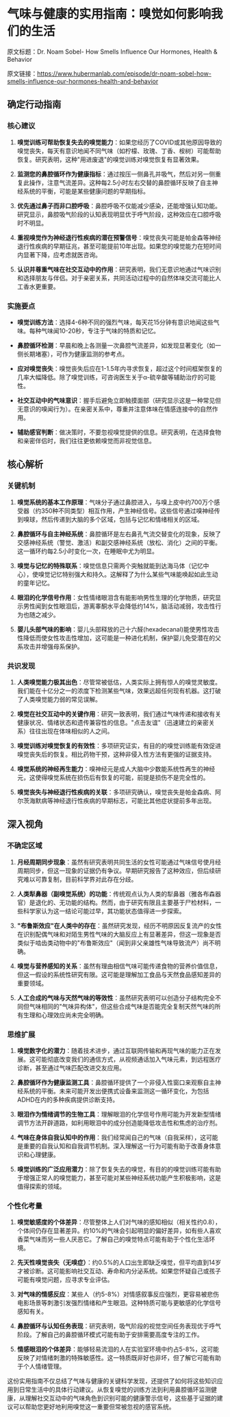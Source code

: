 # 气味与健康的实用指南：嗅觉如何影响我们的生活

原文标题：Dr. Noam Sobel- How Smells Influence Our Hormones, Health & Behavior

原文链接：https://www.hubermanlab.com/episode/dr-noam-sobel-how-smells-influence-our-hormones-health-and-behavior

## 确定行动指南

### 核心建议

1. **嗅觉训练可帮助恢复失去的嗅觉能力**：如果您经历了COVID或其他原因导致的嗅觉丧失，每天有意识地闻不同气味（如柠檬、玫瑰、丁香、桉树）可能帮助恢复。研究表明，这种"用进废退"的嗅觉训练对嗅觉恢复有显著效果。

2. **监测您的鼻腔循环作为健康指标**：通过按压一侧鼻孔并吸气，然后对另一侧重复此操作，注意气流差异。这种每2.5小时左右交替的鼻腔循环反映了自主神经系统的平衡，可能是某些健康问题的早期指标。

3. **优先通过鼻子而非口腔呼吸**：鼻腔呼吸不仅能减少感染，还能增强认知功能。研究显示，鼻腔吸气阶段的认知表现明显优于呼气阶段，这种效应在口腔呼吸时不明显。

4. **重视嗅觉作为神经退行性疾病的潜在预警信号**：嗅觉丧失可能是帕金森等神经退行性疾病的早期征兆，甚至可能提前10年出现。如果您的嗅觉能力在短时间内显著下降，应考虑就医咨询。

5. **认识并尊重气味在社交互动中的作用**：研究表明，我们无意识地通过气味识别和选择朋友与伴侣。对于亲密关系，共同活动过程中的自然体味交流可能比人工香水更重要。

### 实施要点

- **嗅觉训练方法**：选择4-6种不同的强烈气味，每天花15分钟有意识地闻这些气味。每种气味闻10-20秒，专注于气味的特质和记忆。

- **鼻腔循环检测**：早晨和晚上各测量一次鼻腔气流差异，如发现显著变化（如一侧长期堵塞），可作为健康监测的参考点。

- **应对嗅觉丧失**：嗅觉丧失后应在1-1.5年内寻求恢复，超过这个时间框架恢复的几率大幅降低。除了嗅觉训练，可咨询医生关于α-硫辛酸等辅助治疗的可能性。

- **社交互动中的气味意识**：握手后避免立即触摸面部（研究显示这是一种常见但无意识的嗅闻行为）。在亲密关系中，尊重并注意体味在情感连接中的自然作用。

- **辅助感官判断**：做决策时，不要忽视嗅觉提供的信息。研究表明，在选择食物和亲密伴侣时，我们往往更依赖嗅觉而非视觉信息。

## 核心解析

### 关键机制

1. **嗅觉系统的基本工作原理**：气味分子通过鼻腔进入，与嗅上皮中约700万个感受器（约350种不同类型）相互作用，产生神经信号。这些信号通过嗅神经传到嗅球，然后传递到大脑的多个区域，包括与记忆和情绪相关的区域。

2. **鼻腔循环与自主神经系统**：鼻腔循环是左右鼻孔气流交替变化的现象，反映了交感神经系统（警觉、激活）和副交感神经系统（放松、消化）之间的平衡。这一循环约每2.5小时变化一次，在睡眠中尤为明显。

3. **嗅觉与记忆的特殊联系**：嗅觉信息只需两个突触就能到达海马体（记忆中心），使嗅觉记忆特别强大和持久。这解释了为什么某些气味能唤起如此生动的童年记忆。

4. **眼泪的化学信号作用**：女性情绪眼泪含有能影响男性生理的化学物质，研究显示男性闻到女性眼泪后，游离睾酮水平会降低约14%，脑活动减弱，攻击性行为也随之减少。

5. **婴儿头部气味的影响**：婴儿头部释放的己十六醛(hexadecanal)能使男性攻击性降低而使女性攻击性增加，这可能是一种进化机制，保护婴儿免受潜在的父系攻击并增强母系保护。

### 共识发现

1. **人类嗅觉能力极其出色**：尽管常被低估，人类实际上拥有惊人的嗅觉灵敏度。我们能在十亿分之一的浓度下检测某些气味，效果远超任何现有机器。这打破了人类嗅觉能力弱的常见误解。

2. **嗅觉在社交互动中的关键作用**：研究一致表明，我们通过气味传递和接收有关健康状况、情绪状态和遗传兼容性的信息。"点击友谊"（迅速建立的亲密关系）往往出现在体味相似的人之间。

3. **嗅觉训练对嗅觉恢复的有效性**：多项研究证实，有目的的嗅觉训练能有效促进嗅觉丧失后的恢复。相比药物干预，这种非侵入性方法有更强的证据支持。

4. **嗅觉系统的神经再生能力**：嗅神经元是成人大脑中少数能系统性再生的神经元，这使得嗅觉系统在损伤后有恢复的可能，前提是损伤不是完全性的。

5. **嗅觉丧失与神经退行性疾病的关联**：多项研究确认，嗅觉丧失是帕金森病、阿尔茨海默病等神经退行性疾病的早期标志，可能比其他症状提前多年出现。

## 深入视角

### 不确定区域

1. **月经周期同步现象**：虽然有研究表明共同生活的女性可能通过气味信号使月经周期同步，但这一现象的证据仍有争议。早期研究报告了这种效应，但后续研究难以可靠复制，目前科学界对此存在分歧。

2. **人类犁鼻器（副嗅觉系统）的功能**：传统观点认为人类的犁鼻器（雅各布森器官）是退化的、无功能的结构。然而，由于研究有限且主要基于尸检材料，一些科学家认为这一结论可能过早，其功能状态值得进一步探索。

3. **"布鲁斯效应"在人类中的存在**：虽然研究发现，经历不明原因反复流产的女性在识别配偶气味和对陌生男性气味的大脑反应上有显著差异，但这一现象是否类似于啮齿类动物中的"布鲁斯效应"（闻到非父亲雄性气味导致流产）尚不明确。

4. **嗅觉与营养感知的关系**：虽然有理由相信气味可能传递食物的营养价值信息，但这一假设的系统性研究有限。这可能是理解加工食品与天然食品感知差异的重要领域。

5. **人工合成的气味与天然气味的等效性**：虽然研究表明可以创造分子结构完全不同但气味相同的"气味异构体"，但这些合成气味是否能完全复制天然气味的所有生理和心理效应尚未完全明确。

### 思维扩展

1. **嗅觉数字化的潜力**：随着技术进步，通过互联网传输和再现气味的能力正在发展。这可能彻底改变我们的通信方式，从视频通话加入气味元素，到远程医疗诊断，甚至通过气味匹配改进交友应用。

2. **鼻腔循环作为健康监测工具**：鼻腔循环提供了一个非侵入性窗口来观察自主神经系统的平衡。未来可能开发出便携式设备来监测这一循环变化，为包括ADHD在内的多种疾病提供诊断支持。

3. **眼泪作为情绪调节的生物工具**：理解眼泪的化学信号作用可能为开发新型情绪调节方法开辟道路，如利用眼泪中的成分创造能降低攻击性和焦虑的治疗剂。

4. **气味在身体自我认知中的作用**：我们经常闻自己的气味（自我采样），这可能是重要的自我认知和自我调节机制。深入理解这一行为可能有助于改善身体意识和心理健康。

5. **嗅觉训练的广泛应用潜力**：除了恢复失去的嗅觉，有目的的嗅觉训练可能有助于增强正常人的嗅觉能力，甚至可能对某些神经系统功能产生积极影响，这是值得探索的领域。

### 个性化考量

1. **嗅觉敏感度的个体差异**：尽管整体上人们对气味的感知相似（相关性约0.8），个体间仍存在显著差异。约10%的气味会引起明显的偏好差异，如有些人喜欢香菜气味而另一些人厌恶它。了解自己的嗅觉特点可能有助于个性化生活环境。

2. **先天性嗅觉丧失（无嗅症）**：约0.5%的人口出生即缺乏嗅觉，但平均直到14岁才被诊断。这可能影响社交互动、寿命和内分泌系统。如果您怀疑自己或孩子可能有嗅觉问题，应寻求专业评估。

3. **对气味的情感反应**：某些人（约5-8%）对情感叙事反应强烈，更容易被悲伤电影场景等刺激引发强烈情绪和产生眼泪。这种特质可能与更敏感的化学信号感知有关。

4. **鼻腔循环与认知任务表现**：研究表明，吸气阶段的视觉空间任务表现优于呼气阶段。了解自己的鼻腔循环模式可能有助于安排需要高度专注的工作。

5. **情感眼泪的个体差异**：能够轻易流泪的人在实验室环境中约占5-8%，这可能反映了对情绪刺激的特殊敏感性。这一特质既非好也非坏，但了解它可能有助于个人情绪管理。

这份实用指南不仅总结了气味与健康的关键科学发现，还提供了如何将这些知识应用到日常生活中的具体行动建议。从恢复嗅觉的训练方法到利用鼻腔循环监测健康，从理解社交互动中的气味角色到识别可能的健康警示信号，这些基于证据的建议可以帮助您更好地利用嗅觉这一重要但常被忽视的感官系统。
